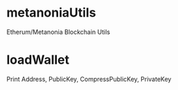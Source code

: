 # metanoniaUtils
Etherum/Metanonia Blockchain Utils

# loadWallet <WalletPath> <Password> 
  Print Address, PublicKey, CompressPublicKey, PrivateKey
